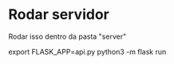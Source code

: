  
 # Rodar servidor

 Rodar isso dentro da pasta "server"
 
 export FLASK_APP=api.py
 python3 -m flask run